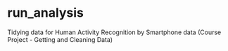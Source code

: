 # run_analysis
Tidying data for Human Activity Recognition by Smartphone data (Course Project - Getting and Cleaning Data)
